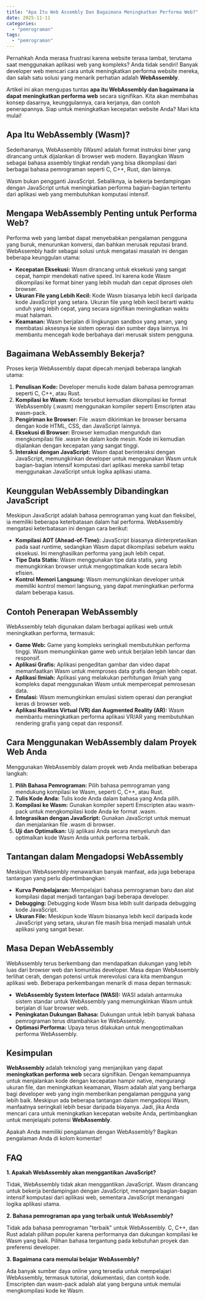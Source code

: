 ```yaml
---
title: "Apa Itu Web Assembly Dan Bagaimana Meningkatkan Performa Web?"
date: 2025-11-11
categories: 
  - "pemrograman"
tags: 
  - "pemrograman"
---
```


Pernahkah Anda merasa frustrasi karena website terasa lambat, terutama saat menggunakan aplikasi web yang kompleks? Anda tidak sendiri! Banyak developer web mencari cara untuk meningkatkan performa website mereka, dan salah satu solusi yang menarik perhatian adalah **WebAssembly**.

Artikel ini akan mengupas tuntas **apa itu WebAssembly dan bagaimana ia dapat meningkatkan performa web** secara signifikan. Kita akan membahas konsep dasarnya, keunggulannya, cara kerjanya, dan contoh penerapannya. Siap untuk meningkatkan kecepatan website Anda? Mari kita mulai!

## Apa Itu WebAssembly (Wasm)?

Sederhananya, WebAssembly (Wasm) adalah format instruksi biner yang dirancang untuk dijalankan di browser web modern. Bayangkan Wasm sebagai bahasa assembly tingkat rendah yang bisa dikompilasi dari berbagai bahasa pemrograman seperti C, C++, Rust, dan lainnya.

Wasm bukan pengganti JavaScript. Sebaliknya, ia bekerja berdampingan dengan JavaScript untuk meningkatkan performa bagian-bagian tertentu dari aplikasi web yang membutuhkan komputasi intensif.

## Mengapa WebAssembly Penting untuk Performa Web?

Performa web yang lambat dapat menyebabkan pengalaman pengguna yang buruk, menurunkan konversi, dan bahkan merusak reputasi brand. WebAssembly hadir sebagai solusi untuk mengatasi masalah ini dengan beberapa keunggulan utama:

- **Kecepatan Eksekusi:** Wasm dirancang untuk eksekusi yang sangat cepat, hampir mendekati native speed. Ini karena kode Wasm dikompilasi ke format biner yang lebih mudah dan cepat diproses oleh browser.
- **Ukuran File yang Lebih Kecil:** Kode Wasm biasanya lebih kecil daripada kode JavaScript yang setara. Ukuran file yang lebih kecil berarti waktu unduh yang lebih cepat, yang secara signifikan meningkatkan waktu muat halaman.
- **Keamanan:** Wasm berjalan di lingkungan sandbox yang aman, yang membatasi aksesnya ke sistem operasi dan sumber daya lainnya. Ini membantu mencegah kode berbahaya dari merusak sistem pengguna.

## Bagaimana WebAssembly Bekerja?

Proses kerja WebAssembly dapat dipecah menjadi beberapa langkah utama:

1. **Penulisan Kode:** Developer menulis kode dalam bahasa pemrograman seperti C, C++, atau Rust.
2. **Kompilasi ke Wasm:** Kode tersebut kemudian dikompilasi ke format WebAssembly (.wasm) menggunakan kompiler seperti Emscripten atau wasm-pack.
3. **Pengiriman ke Browser:** File .wasm dikirimkan ke browser bersama dengan kode HTML, CSS, dan JavaScript lainnya.
4. **Eksekusi di Browser:** Browser kemudian mengunduh dan mengkompilasi file .wasm ke dalam kode mesin. Kode ini kemudian dijalankan dengan kecepatan yang sangat tinggi.
5. **Interaksi dengan JavaScript:** Wasm dapat berinteraksi dengan JavaScript, memungkinkan developer untuk menggunakan Wasm untuk bagian-bagian intensif komputasi dari aplikasi mereka sambil tetap menggunakan JavaScript untuk logika aplikasi utama.

## Keunggulan WebAssembly Dibandingkan JavaScript

Meskipun JavaScript adalah bahasa pemrograman yang kuat dan fleksibel, ia memiliki beberapa keterbatasan dalam hal performa. WebAssembly mengatasi keterbatasan ini dengan cara berikut:

- **Kompilasi AOT (Ahead-of-Time):** JavaScript biasanya diinterpretasikan pada saat runtime, sedangkan Wasm dapat dikompilasi sebelum waktu eksekusi. Ini menghasilkan performa yang jauh lebih cepat.
- **Tipe Data Statis:** Wasm menggunakan tipe data statis, yang memungkinkan browser untuk mengoptimalkan kode secara lebih efisien.
- **Kontrol Memori Langsung:** Wasm memungkinkan developer untuk memiliki kontrol memori langsung, yang dapat meningkatkan performa dalam beberapa kasus.

## Contoh Penerapan WebAssembly

WebAssembly telah digunakan dalam berbagai aplikasi web untuk meningkatkan performa, termasuk:

- **Game Web:** Game yang kompleks seringkali membutuhkan performa tinggi. Wasm memungkinkan game web untuk berjalan lebih lancar dan responsif.
- **Aplikasi Grafis:** Aplikasi pengeditan gambar dan video dapat memanfaatkan Wasm untuk memproses data grafis dengan lebih cepat.
- **Aplikasi Ilmiah:** Aplikasi yang melakukan perhitungan ilmiah yang kompleks dapat menggunakan Wasm untuk mempercepat pemrosesan data.
- **Emulasi:** Wasm memungkinkan emulasi sistem operasi dan perangkat keras di browser web.
- **Aplikasi Realitas Virtual (VR) dan Augmented Reality (AR):** Wasm membantu meningkatkan performa aplikasi VR/AR yang membutuhkan rendering grafis yang cepat dan responsif.

## Cara Menggunakan WebAssembly dalam Proyek Web Anda

Menggunakan WebAssembly dalam proyek web Anda melibatkan beberapa langkah:

1. **Pilih Bahasa Pemrograman:** Pilih bahasa pemrograman yang mendukung kompilasi ke Wasm, seperti C, C++, atau Rust.
2. **Tulis Kode Anda:** Tulis kode Anda dalam bahasa yang Anda pilih.
3. **Kompilasi ke Wasm:** Gunakan kompiler seperti Emscripten atau wasm-pack untuk mengkompilasi kode Anda ke format .wasm.
4. **Integrasikan dengan JavaScript:** Gunakan JavaScript untuk memuat dan menjalankan file .wasm di browser.
5. **Uji dan Optimalkan:** Uji aplikasi Anda secara menyeluruh dan optimalkan kode Wasm Anda untuk performa terbaik.

## Tantangan dalam Mengadopsi WebAssembly

Meskipun WebAssembly menawarkan banyak manfaat, ada juga beberapa tantangan yang perlu dipertimbangkan:

- **Kurva Pembelajaran:** Mempelajari bahasa pemrograman baru dan alat kompilasi dapat menjadi tantangan bagi beberapa developer.
- **Debugging:** Debugging kode Wasm bisa lebih sulit daripada debugging kode JavaScript.
- **Ukuran File:** Meskipun kode Wasm biasanya lebih kecil daripada kode JavaScript yang setara, ukuran file masih bisa menjadi masalah untuk aplikasi yang sangat besar.

## Masa Depan WebAssembly

WebAssembly terus berkembang dan mendapatkan dukungan yang lebih luas dari browser web dan komunitas developer. Masa depan WebAssembly terlihat cerah, dengan potensi untuk merevolusi cara kita membangun aplikasi web. Beberapa perkembangan menarik di masa depan termasuk:

- **WebAssembly System Interface (WASI):** WASI adalah antarmuka sistem standar untuk WebAssembly yang memungkinkan Wasm untuk berjalan di luar browser web.
- **Peningkatan Dukungan Bahasa:** Dukungan untuk lebih banyak bahasa pemrograman terus ditambahkan ke WebAssembly.
- **Optimasi Performa:** Upaya terus dilakukan untuk mengoptimalkan performa WebAssembly.

## Kesimpulan

**WebAssembly** adalah teknologi yang menjanjikan yang dapat **meningkatkan performa web** secara signifikan. Dengan kemampuannya untuk menjalankan kode dengan kecepatan hampir native, mengurangi ukuran file, dan meningkatkan keamanan, Wasm adalah alat yang berharga bagi developer web yang ingin memberikan pengalaman pengguna yang lebih baik. Meskipun ada beberapa tantangan dalam mengadopsi Wasm, manfaatnya seringkali lebih besar daripada biayanya. Jadi, jika Anda mencari cara untuk meningkatkan kecepatan website Anda, pertimbangkan untuk menjelajahi potensi **WebAssembly**.

Apakah Anda memiliki pengalaman dengan WebAssembly? Bagikan pengalaman Anda di kolom komentar!

## FAQ

**1\. Apakah WebAssembly akan menggantikan JavaScript?**

Tidak, WebAssembly tidak akan menggantikan JavaScript. Wasm dirancang untuk bekerja berdampingan dengan JavaScript, menangani bagian-bagian intensif komputasi dari aplikasi web, sementara JavaScript menangani logika aplikasi utama.

**2\. Bahasa pemrograman apa yang terbaik untuk WebAssembly?**

Tidak ada bahasa pemrograman "terbaik" untuk WebAssembly. C, C++, dan Rust adalah pilihan populer karena performanya dan dukungan kompilasi ke Wasm yang baik. Pilihan bahasa tergantung pada kebutuhan proyek dan preferensi developer.

**3\. Bagaimana cara memulai belajar WebAssembly?**

Ada banyak sumber daya online yang tersedia untuk mempelajari WebAssembly, termasuk tutorial, dokumentasi, dan contoh kode. Emscripten dan wasm-pack adalah alat yang berguna untuk memulai mengkompilasi kode ke Wasm.
